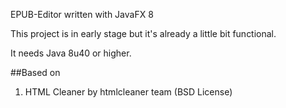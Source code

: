 EPUB-Editor written with JavaFX 8

This project is in early stage but it's already a little bit functional. 

It needs Java 8u40 or higher. 

##Based on

1. HTML Cleaner by htmlcleaner team (BSD License)

  
